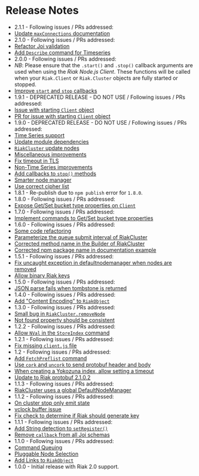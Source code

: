 Release Notes
=============

* 2.1.1 - Following issues / PRs addressed:
 * [Update `maxConnections` documentation](https://github.com/basho/riak-nodejs-client/issues/122)
* 2.1.0 - Following issues / PRs addressed:
 * [Refactor Joi validation](https://github.com/basho/riak-nodejs-client/pull/124)
 * [Add `Describe` command for Timeseries](https://github.com/basho/riak-nodejs-client/pull/123)
* 2.0.0 - Following issues / PRs addressed:
 * _NB_: Please ensure that the `.start()` and `.stop()` callback arguments are
 used when using the *Riak Node.js Client*. These functions will be called when
 your `Riak.Client` or `Riak.Cluster` objects are fully started or stopped.
 * [Improve `start` and `stop` callbacks](https://github.com/basho/riak-nodejs-client/pull/120)
* 1.9.1 - DEPRECATED RELEASE - DO NOT USE / Following issues / PRs addressed:
 * [Issue with starting `Client` object](https://github.com/basho/riak-nodejs-client/issues/118)
 * [PR for issue with starting `Client` object](https://github.com/basho/riak-nodejs-client/issues/119)
* 1.9.0 - DEPRECATED RELEASE - DO NOT USE / Following issues / PRs addressed:
 * [Time Series support](https://github.com/basho/riak-nodejs-client/pull/116)
 * [Update module dependencies](https://github.com/basho/riak-nodejs-client/issues/115)
 * [`RiakCluster` update nodes](https://github.com/basho/riak-nodejs-client/issues/114)
 * [Miscellaneous improvements](https://github.com/basho/riak-nodejs-client/issues/113)
 * [Fix timeout in TLS](https://github.com/basho/riak-nodejs-client/issues/112)
 * [Non-Time Series improvements](https://github.com/basho/riak-nodejs-client/issues/111)
 * [Add callbacks to `stop()` methods](https://github.com/basho/riak-nodejs-client/issues/110)
 * [Smarter node manager](https://github.com/basho/riak-nodejs-client/issues/110)
 * [Use correct cipher list](https://github.com/basho/riak-nodejs-client/issues/104)
* 1.8.1 - Re-publish due to `npm publish` error for `1.8.0`.
* 1.8.0 - Following issues / PRs addressed:
 * [Expose Get/Set bucket type properties on `Client`](https://github.com/basho/riak-nodejs-client/pull/103)
* 1.7.0 - Following issues / PRs addressed:
 * [Implement commands to Get/Set bucket type properties](https://github.com/basho/riak-nodejs-client/pull/98)
* 1.6.0 - Following issues / PRs addressed:
 * [Some code refactoring](https://github.com/basho/riak-nodejs-client/pull/97)
 * [Parameterize the queue submit interval of RiakCluster](https://github.com/basho/riak-nodejs-client/pull/96)
 * [Corrected method name in the Builder of RiakCluster](https://github.com/basho/riak-nodejs-client/pull/92)
 * [Corrected npm package name in documentation example](https://github.com/basho/riak-nodejs-client/pull/90)
* 1.5.1 - Following issues / PRs addressed:
 * [Fix uncaught exception in defaultnodemanager when nodes are removed](https://github.com/basho/riak-nodejs-client/pull/89)
 * [Allow binary Riak keys](https://github.com/basho/riak-nodejs-client/pull/87)
* 1.5.0 - Following issues / PRs addressed:
 * [JSON parse fails when tombstone is returned](https://github.com/basho/riak-nodejs-client/issues/74)
* 1.4.0 - Following issues / PRs addressed:
 * [Add "Content Encoding" to `RiakObject`](https://github.com/basho/riak-nodejs-client/pull/71)
* 1.3.0 - Following issues / PRs addressed:
 * [Small bug in `RiakCluster.removeNode`](https://github.com/basho/riak-nodejs-client/issues/68)
 * [Not found property should be consistent](https://github.com/basho/riak-nodejs-client/issues/65)
* 1.2.2 - Following issues / PRs addressed:
 * [Allow `NVal` in the `StoreIndex` command](https://github.com/basho/riak-nodejs-client/issues/60)
* 1.2.1 - Following issues / PRs addressed:
 * [Fix missing `client.js` file](https://github.com/basho/riak-nodejs-client/issues/59)
* 1.2 - Following issues / PRs addressed:
 * [Add `FetchPreflist` command](https://github.com/basho/riak-nodejs-client/pull/58)
 * [Use `cork` and `uncork` to send protobuf header and body](https://github.com/basho/riak-nodejs-client/pull/57)
 * [When creating a Yokozuna index, allow setting a timeout](https://github.com/basho/riak-nodejs-client/pull/55)
 * [Update to Riak protobuf 2.1.0.2](https://github.com/basho/riak-nodejs-client/pull/54)
* 1.1.3 - Following issues / PRs addressed:
 * [RiakCluster uses a global DefaultNodeManager](https://github.com/basho/riak-nodejs-client/issues/49)
* 1.1.2 - Following issues / PRs addressed:
 * [On cluster stop only emit state](https://github.com/basho/riak-nodejs-client/pull/46)
 * [vclock buffer issue](https://github.com/basho/riak-nodejs-client/issues/45)
 * [Fix check to determine if Riak should generate key](https://github.com/basho/riak-nodejs-client/pull/44)
* 1.1.1 - Following issues / PRs addressed:
 * [Add String detection to `setRegister()`](https://github.com/basho/riak-nodejs-client/pull/41)
 * [Remove `callback` from all Joi schemas](https://github.com/basho/riak-nodejs-client/pull/40)
* 1.1.0 - Following issues / PRs addressed:
 * [Command Queuing](https://github.com/basho/riak-nodejs-client/pull/38)
 * [Pluggable Node Selection](https://github.com/basho/riak-nodejs-client/pull/37)
 * [Add Links to `RiakObject`](https://github.com/basho/riak-nodejs-client/pull/35)
* 1.0.0 - Initial release with Riak 2.0 support.
